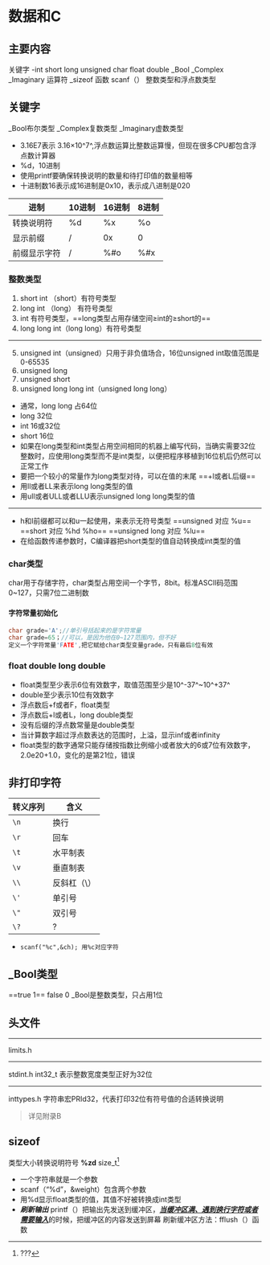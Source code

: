 # 数据和C
## 主要内容
关键字 -int short long unsigned char float double  _Bool _Complex _Imaginary
运算符 _sizeof
函数 scanf（）
整数类型和浮点数类型
## 关键字
_Bool布尔类型 _Complex复数类型 _Imaginary虚数类型
- 3.16E7表示 3.16×10^7^,浮点数运算比整数运算慢，但现在很多CPU都包含浮点数计算器
- %d，10进制
- 使用printf要确保转换说明的数量和待打印值的数量相等
- 十进制数16表示成16进制是0x10，表示成八进制是020

|进制|10进制|16进制|8进制|
|---|---|---|---|
|转换说明符|%d|%x|%o|
|显示前缀|/|0x|0|
|前缀显示字符|/|%#o|%#x|
### 整数类型
1. short int （short）有符号类型
2. long int （long） 有符号类型
3. int 有符号类型，==long类型占用存储空间≥int的≥short的==
4. long long int（long long）有符号类型
---
5. unsigned int（unsigned）只用于非负值场合，16位unsigned int取值范围是0-65535
6. unsigned long
7. unsigned short
8. unsigned long long int（unsigned long long）
- 通常，long long 占64位
- long 32位
- int 16或32位
- short 16位
- 如果在long类型和int类型占用空间相同的机器上编写代码，当确实需要32位整数时，应使用long类型而不是int类型，以便把程序移植到16位机后仍然可以正常工作
- 要把一个较小的常量作为long类型对待，可以在值的末尾 ==+l或者L后缀==
- 用ll或者LL来表示long long类型的值
- 用ull或者ULL或者LLU表示unsigned long long类型的值
---
- h和l前缀都可以和u一起使用，来表示无符号类型
==unsigned 对应 %u==
==short 对应 %hd %ho==
==unsigned long 对应 %lu==
- 在给函数传递参数时，C编译器把short类型的值自动转换成int类型的值
### char类型
char用于存储字符，char类型占用空间一个字节，8bit。标准ASCII码范围0~127，只需7位二进制数
#### 字符常量初始化
``` c
char grade='A';//单引号括起来的是字符常量
char grade=65；//可以，是因为他在0~127范围内，但不好
定义一个字符常量'FATE',把它赋给char类型变量grade，只有最后8位有效
```
### float double long double
- float类型至少表示6位有效数字，取值范围至少是10^-37^~10^+37^
- double至少表示10位有效数字
- 浮点数后+f或者F，float类型
- 浮点数后+l或者L，long double类型
- 没有后缀的浮点数常量是double类型
- 当计算数字超过浮点数表达的范围时，上溢，显示inf或者infinity
- float类型的数字通常只能存储按指数比例缩小或者放大的6或7位有效数字，2.0e20+1.0，变化的是第21位，错误
## 非打印字符
|转义序列|含义|
|---|---|
|`\n`|换行|
|`\r`|回车|
|`\t`|水平制表|
|`\v`|垂直制表|
|`\\`|反斜杠（\）|
|`\'`|单引号|
|`\"`|双引号|
|`\?`|?|
- `scanf("%c",&ch); 用%c对应字符`
## _Bool类型
==true 1==
false 0
_Bool是整数类型，只占用1位
## 头文件

---
limits.h

---
stdint.h
int32_t 表示整数宽度类型正好为32位

---
inttypes.h
字符串宏PRId32，代表打印32位有符号值的合适转换说明
>详见附录B

## sizeof
类型大小转换说明符号 **%zd** size_t[^1]
- 一个字符串就是一个参数
- scanf（“%d”，&weight）包含两个参数
- 用%d显示float类型的值，其值不好被转换成int类型
- ***刷新输出***
printf（）把输出先发送到缓冲区，<u>***当缓冲区满、遇到换行字符或者需要输入***</u>的时候，把缓冲区的内容发送到屏幕
刷新缓冲区方法：fflush（）函数
[^1]:???

